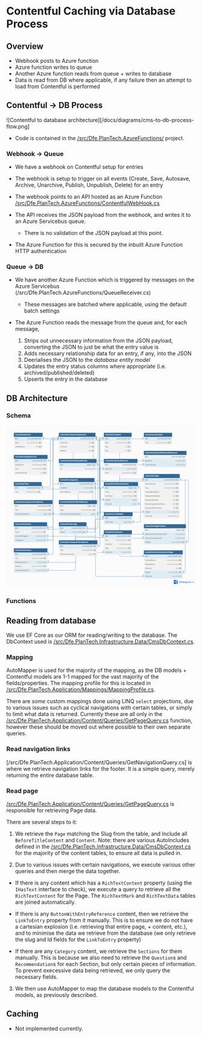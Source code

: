 #  Contentful Caching via Database Process

## Overview

- Webhook posts to Azure function
- Azure function writes to queue
- Another Azure function reads from queue + writes to database
- Data is read from DB where applicable, if any failure then an attempt to load from Contentful is performed

## Contentful -> DB Process

![Contentful to database architecture][/docs/diagrams/cms-to-db-process-flow.png]

- Code is contained in the [/src/Dfe.PlanTech.AzureFunctions/](/src/Dfe.PlanTech.AzureFunctions/) project.

### Webhook -> Queue

- We have a webhook on Contentful setup for entries
- The webhook is setup to trigger on all events (Create, Save, Autosave, Archive, Unarchive, Publish, Unpublish, Delete) for an entry
- The webhook points to an API hosted as an Azure Function [/src/Dfe.PlanTech.AzureFunctions/ContentfulWebHook.cs](/src/Dfe.PlanTech.AzureFunctions/ContentfulWebHook.cs)
- The API receives the JSON payload from the webhook, and writes it to an Azure Servicebus queue.
  - There is no validation of the JSON payload at this point.

- The Azure Function for this is secured by the inbuilt Azure Function HTTP authentication

### Queue -> DB

- We have another Azure Function which is triggered by messages on the Azure Servicebus (/src/Dfe.PlanTech.AzureFunctions/QueueReceiver.cs)
  - These messages are batched where applicable, using the default batch settings

- The Azure Function reads the message from the queue and, for each message,
  1. Strips out unnecessary information from the JSON payload, converting the JSON to just be what the entry value is
  2. Adds necessary relationship data for an entry, if any, into the JSON
  3. Deerialises the JSON to the _database entity model_
  4. Updates the entry status columns where appropriate (i.e. archived/published/deleted)
  5. Upserts the entry in the database

## DB Architecture

### Schema

![CMS DB Schema](/docs/diagrams/published/PTFYS%20CMS%20Schema.png)

### Functions

## Reading from database

We use EF Core as our ORM for reading/writing to the database. The DbContext used is [/src/Dfe.PlanTech.Infrastructure.Data/CmsDbContext.cs](/src/Dfe.PlanTech.Infrastructure.Data/CmsDbContext.cs).

### Mapping

AutoMapper is used for the majority of the mapping, as the DB models + Contentful models are 1-1 mapped for the vast majority of the fields/properties. The mapping profile for this is located in [/src/Dfe.PlanTech.Application/Mappings/MappingProfile.cs](/src/Dfe.PlanTech.Application/Mappings/MappingProfile.cs).

There are _some_ custom mappings done using LINQ `select` projections, due to various issues such as cyclical navigations with certain tables, or simply to limit what data is returned. Currently these are all only in the [/src/Dfe.PlanTech.Application/Content/Queries/GetPageQuery.cs](/src/Dfe.PlanTech.Application/Content/Queries/GetPageQuery.cs) function, however these should be moved out where possible to their own separate queries.

### Read navigation links

[/src/Dfe.PlanTech.Application/Content/Queries/GetNavigationQuery.cs] is where we retrieve navigation links for the footer. It is a simple query, merely returning the entire database table.

### Read page

[/src/Dfe.PlanTech.Application/Content/Queries/GetPageQuery.cs](/src/Dfe.PlanTech.Application/Content/Queries/GetPageQuery.cs) is responsible for retrieving Page data.

There are several steps to it:

1. We retrieve the `Page` matching the Slug from the table, and Include all `BeforeTitleContent` and `Content`. Note: there are various AutoIncludes defined in the [/src/Dfe.PlanTech.Infrastructure.Data/CmsDbContext.cs](/src/Dfe.PlanTech.Infrastructure.Data/CmsDbContext.cs) for the majority of the content tables, to ensure all data is pulled in.
  
2. Due to various issues with certain navigations, we execute various other queries and then merge the data together.

  - If there is any content which has a `RichTextContent` property (using the `IHasText` interface to check), we execute a query to retrieve all the `RichTextContent` for the Page. The `RichTextMark` and `RichTextData` tables are joined automatically.
  
  - If there is any `ButtonWithEntryReference` content, then we retrieve the `LinkToEntry` property from it manually. This is to ensure we do not have a cartesian explosion (i.e. retrieving that entire page, + content, etc.), and to minimise the data we retrieve from the database (we only retrieve the slug and Id fields for the `LinkToEntry` property)

  - If there are any `Category` content, we retrieve the `Sections` for them manually. This is because we also need to retrieve the `Question`s and `Recommendation`s for each Section, but only certain pieces of information. To prevent execessive data being retrieved, we only query the necessary fields. 

3. We then use AutoMapper to map the database models to the Contentful models, as previously described.

## Caching

- Not implemented currently.
